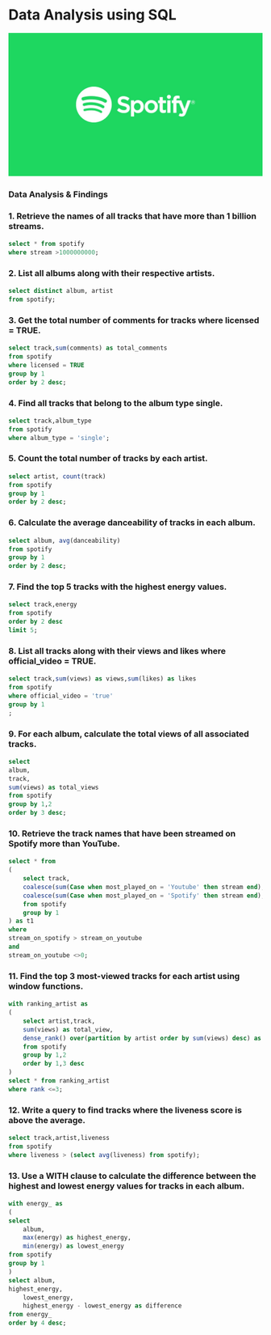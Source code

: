 # Data Analysis using SQL

![](https://github.com/ab21bisht/Spotify_sql_project/blob/main/img.jpg)

### Data Analysis & Findings

### 1. Retrieve the names of all tracks that have more than 1 billion streams.
```sql
select * from spotify
where stream >1000000000;
```

### 2. List all albums along with their respective artists.
```sql
select distinct album, artist 
from spotify;
```

### 3. Get the total number of comments for tracks where licensed = TRUE.
```sql
select track,sum(comments) as total_comments
from spotify
where licensed = TRUE
group by 1
order by 2 desc;
```

### 4. Find all tracks that belong to the album type single.
```sql
select track,album_type
from spotify
where album_type = 'single';
```

### 5. Count the total number of tracks by each artist.
```sql
select artist, count(track)
from spotify
group by 1
order by 2 desc;
```

### 6. Calculate the average danceability of tracks in each album.
```sql
select album, avg(danceability)
from spotify
group by 1
order by 2 desc;
```

### 7. Find the top 5 tracks with the highest energy values.
```sql
select track,energy
from spotify
order by 2 desc
limit 5;
```

### 8. List all tracks along with their views and likes where official_video = TRUE.
```sql
select track,sum(views) as views,sum(likes) as likes
from spotify
where official_video = 'true'
group by 1
;
```

### 9. For each album, calculate the total views of all associated tracks.
```sql
select 
album,
track,
sum(views) as total_views
from spotify
group by 1,2
order by 3 desc;
```

### 10. Retrieve the track names that have been streamed on Spotify more than YouTube.
```sql
select * from
(
	select track,
	coalesce(sum(Case when most_played_on = 'Youtube' then stream end),0) as stream_on_youtube,
	coalesce(sum(Case when most_played_on = 'Spotify' then stream end),0) as stream_on_spotify
	from spotify 
	group by 1
) as t1
where 
stream_on_spotify > stream_on_youtube
and
stream_on_youtube <>0;
```

### 11. Find the top 3 most-viewed tracks for each artist using window functions.
```sql
with ranking_artist as 
(
	select artist,track,
	sum(views) as total_view,
	dense_rank() over(partition by artist order by sum(views) desc) as rank
	from spotify
	group by 1,2
	order by 1,3 desc
)
select * from ranking_artist
where rank <=3;
```

### 12. Write a query to find tracks where the liveness score is above the average.
```sql
select track,artist,liveness
from spotify
where liveness > (select avg(liveness) from spotify);
```

### 13. Use a WITH clause to calculate the difference between the highest and lowest energy values for tracks in each album.
```sql
with energy_ as 
(
select 
	album,
	max(energy) as highest_energy,
	min(energy) as lowest_energy
from spotify
group by 1
)
select album,
highest_energy,
	lowest_energy,
	highest_energy - lowest_energy as difference
from energy_
order by 4 desc;
```
